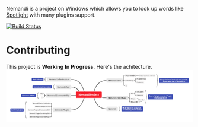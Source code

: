 Nemandi is a project on Windows which allows you to look up words like [Spotlight](https://support.apple.com/en-us/HT204014) with many plugins support.

[![Build Status](https://travis-ci.org/Sheey11/Nemandi.svg?branch=master)](https://travis-ci.org/Sheey11/Nemandi)

# Contributing
This project is **Working In Progress**. Here's the achitecture.
![](https://github.com/Sheey11/Nemandi/blob/master/img/arch.webp)

